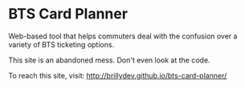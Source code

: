 # BTS Card Planner
Web-based tool that helps commuters deal with the confusion over a variety of BTS ticketing options.

This site is an abandoned mess. Don't even look at the code. 

To reach this site, visit: http://brillydev.github.io/bts-card-planner/
